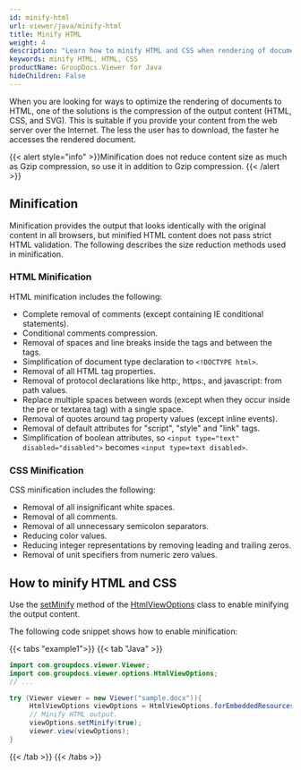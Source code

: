 ```yaml
---
id: minify-html
url: viewer/java/minify-html
title: Minify HTML
weight: 4
description: "Learn how to minify HTML and CSS when rendering of documents into HTML and make your HTML documents load faster with GroupDocs.Viewer."
keywords: minify HTML, HTML, CSS 
productName: GroupDocs.Viewer for Java
hideChildren: False
---
```


When you are looking for ways to optimize the rendering of documents to HTML, one of the solutions is the compression of the output content (HTML, CSS, and SVG). This is suitable if you provide your content from the web server over the Internet. The less the user has to download, the faster he accesses the rendered document.

{{< alert style="info" >}}Minification does not reduce content size as much as Gzip compression, so use it in addition to Gzip compression. {{< /alert >}}

## Minification

Minification provides the output that looks identically with the original content in all browsers, but minified HTML content does not pass strict HTML validation. The following describes the size reduction methods used in minification.

### HTML Minification

HTML minification includes the following:

* Complete removal of comments (except containing IE conditional statements).
* Conditional comments compression.
* Removal of spaces and line breaks inside the tags and between the tags.
* Simplification of document type declaration to `<!DOCTYPE html>`.
* Removal of all HTML tag properties.
* Removal of protocol declarations like http:, https:, and javascript: from path values.
* Replace multiple spaces between words (except when they occur inside the pre or textarea tag) with a single space.
* Removal of quotes around tag property values (except inline events).
* Removal of default attributes for "script", "style" and "link" tags.
* Simplification of boolean attributes, so `<input type="text" disabled="disabled">` becomes `<input type=text disabled>`.

### CSS Minification

CSS minification includes the following:

* Removal of all insignificant white spaces.
* Removal of all comments.
* Removal of all unnecessary semicolon separators.
* Reducing color values.
* Reducing integer representations by removing leading and trailing zeros.
* Removal of unit specifiers from numeric zero values.

## How to minify HTML and CSS

Use the [setMinify](https://reference.groupdocs.com/viewer/java/com.groupdocs.viewer.options/htmlviewoptions/#setMinify-boolean-) method of the [HtmlViewOptions](https://reference.groupdocs.com/viewer/java/com.groupdocs.viewer.options/htmlviewoptions/) class to enable minifying the output content.

The following code snippet shows how to enable minification:

{{< tabs "example1">}}
{{< tab "Java" >}}
```java
import com.groupdocs.viewer.Viewer;
import com.groupdocs.viewer.options.HtmlViewOptions;
// ...

try (Viewer viewer = new Viewer("sample.docx")){
     HtmlViewOptions viewOptions = HtmlViewOptions.forEmbeddedResources();
     // Minify HTML output.
     viewOptions.setMinify(true);
     viewer.view(viewOptions);
}
```
{{< /tab >}}
{{< /tabs >}}

